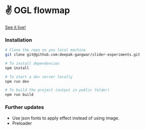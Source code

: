 # ✌ OGL flowmap

[See it live!](https://flow.deepakgangwar.me/)


### Installation

```bash
# Clone the repo on you local machine
git clone git@github.com:deepak-gangwar/slider-experiments.git

# To install dependencies
npm install

# To start a dev server locally
npm run dev

# To build the project (output in public folder)
npm run build
```


### Further updates

- Use json fonts to apply effect instead of using image.
- Preloader
